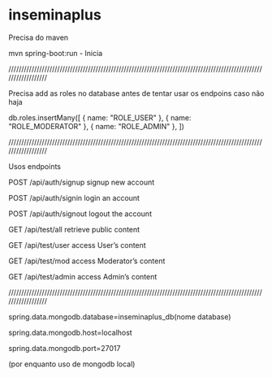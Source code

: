 # inseminaplus

Precisa do maven

mvn spring-boot:run - Inicia 

//////////////////////////////////////////////////////////////////////////////////////////////////////////////////

Precisa add as roles no database antes de tentar usar os endpoins caso não haja

db.roles.insertMany([
   { name: "ROLE_USER" },
   { name: "ROLE_MODERATOR" },
   { name: "ROLE_ADMIN" },
])

//////////////////////////////////////////////////////////////////////////////////////////////////////////////////

Usos endpoints

POST 	/api/auth/signup 	signup new account

POST 	/api/auth/signin 	login an account

POST 	/api/auth/signout 	logout the account

GET 	/api/test/all 	retrieve public content

GET 	/api/test/user 	access User’s content

GET 	/api/test/mod 	access Moderator’s content

GET 	/api/test/admin 	access Admin’s content

//////////////////////////////////////////////////////////////////////////////////////////////////////////////////

spring.data.mongodb.database=inseminaplus_db(nome database)

spring.data.mongodb.host=localhost

spring.data.mongodb.port=27017

(por enquanto uso de mongodb local)

